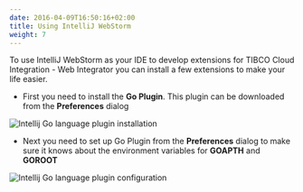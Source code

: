 ```yaml
---
date: 2016-04-09T16:50:16+02:00
title: Using IntelliJ WebStorm
weight: 7
---
```


To use IntelliJ WebStorm as your IDE to develop extensions for TIBCO Cloud Integration - Web Integrator you can install a few extensions to make your life easier.

* First you need to install the **Go Plugin**. This plugin can be downloaded from the **Preferences** dialog

![Intellij Go language plugin installation](../../images/goplugin-webstorm-install.png)

* Next you need to set up Go Plugin from the **Preferences** dialog to make sure it knows about the environment variables for **GOAPTH** and **GOROOT**

![Intellij Go language plugin configuration](../../images/goplugin-webstorm-settings.png)
